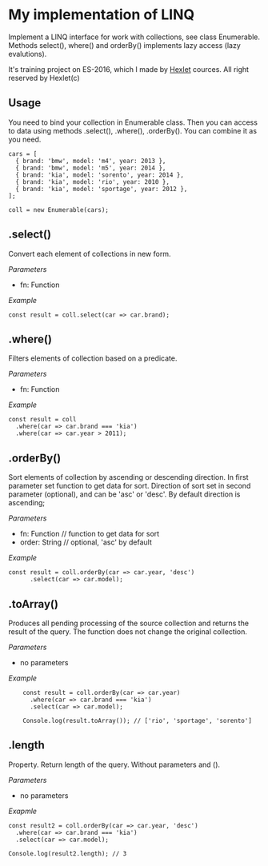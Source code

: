 # My implementation of LINQ
Implement a LINQ interface for work with collections, see class Enumerable.
Methods select(), where() and orderBy() implements lazy access (lazy evalutions).

It's training project on ES-2016, which I made by [Hexlet](https://ru.hexlet.io/?ref=161019) cources.
All right reserved by Hexlet(c)

## Usage
You need to bind your collection in Enumerable class. Then you can access to data using methods .select(), .where(), .orderBy(). You can combine it as you need.
```
cars = [
  { brand: 'bmw', model: 'm4', year: 2013 },
  { brand: 'bmw', model: 'm5', year: 2014 },
  { brand: 'kia', model: 'sorento', year: 2014 },
  { brand: 'kia', model: 'rio', year: 2010 },
  { brand: 'kia', model: 'sportage', year: 2012 },
];

coll = new Enumerable(cars);
```

## .select()
Convert each element of collections in new form.

*Parameters*
+ fn: Function

*Example*
```
const result = coll.select(car => car.brand);
```

## .where()
Filters elements of collection based on a predicate.

*Parameters*
+ fn: Function

*Example*
```
const result = coll
  .where(car => car.brand === 'kia')
  .where(car => car.year > 2011);
```

## .orderBy()
Sort elements of collection by ascending or descending direction. In first parameter set function to get data for sort. Direction of sort set in second parameter (optional), and can be 'asc' or 'desc'. By default direction is ascending;

*Parameters*
+ fn: Function // function to get data for sort
+ order: String // optional, 'asc' by default

*Example*
```
const result = coll.orderBy(car => car.year, 'desc')
      .select(car => car.model);
```

## .toArray()
Produces all pending processing of the source collection and returns the result of the query. The function does not change the original collection.

*Parameters*
- no parameters

*Example*
```
    const result = coll.orderBy(car => car.year)
      .where(car => car.brand === 'kia')
      .select(car => car.model); 
      
    Console.log(result.toArray()); // ['rio', 'sportage', 'sorento']
```

## .length
Property. Return length of the query. Without parameters and ().

*Parameters*
- no parameters

*Exapmle*
```
const result2 = coll.orderBy(car => car.year, 'desc')
  .where(car => car.brand === 'kia')
  .select(car => car.model);
 
Console.log(result2.length); // 3
```

